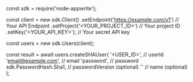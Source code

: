 const sdk = require('node-appwrite');

const client = new sdk.Client()
    .setEndpoint('https://example.com/v1') // Your API Endpoint
    .setProject('<YOUR_PROJECT_ID>') // Your project ID
    .setKey('<YOUR_API_KEY>'); // Your secret API key

const users = new sdk.Users(client);

const result = await users.createSHAUser(
    '<USER_ID>', // userId
    'email@example.com', // email
    'password', // password
    sdk.PasswordHash.Sha1, // passwordVersion (optional)
    '<NAME>' // name (optional)
);
